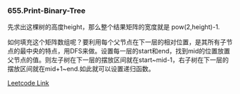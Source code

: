 ### 655.Print-Binary-Tree

先求出这棵树的高度height，那么整个结果矩阵的宽度就是 pow(2,height)-1.

如何填充这个矩阵数组呢？要利用每个父节点在下一层的相对位置，是其所有子节点的最中央的特点，用DFS来做。设置每一层的start和end，找到mid的位置放置父节点的值。则左子树在下一层的摆放区间就在start\~mid-1，右子树在下一层的摆放区间就在mid+1\~end.如此就可以设置递归函数。


[Leetcode Link](https://leetcode.com/problems/print-binary-tree)